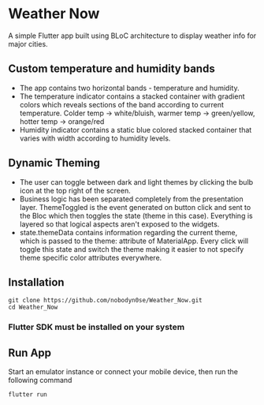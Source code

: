 # Weather Now

A simple Flutter app built using BLoC architecture to display weather info for major cities.

## Custom temperature and humidity bands

- The app contains two horizontal bands - temperature and humidity. 
- The temperature indicator contains a stacked container with gradient colors which reveals sections of the band according to current temperature. Colder temp -> white/bluish, warmer temp -> green/yellow, hotter temp -> orange/red
- Humidity indicator contains a static blue colored stacked container that varies with width according to humidity levels.

## Dynamic Theming

- The user can toggle between dark and light themes by clicking the bulb icon at the top right of the screen.
- Business logic has been separated completely from the presentation layer. ThemeToggled is the event generated on button click and sent to the Bloc which then toggles the state (theme in this case). Everything is layered so that logical aspects aren't exposed to the widgets. 
- state.themeData contains information regarding the current theme, which is passed to the theme: attribute of MaterialApp. Every click will toggle this state and switch the theme making it easier to not specify theme specific color attributes everywhere.

## Installation
```
git clone https://github.com/nobodyn0se/Weather_Now.git
cd Weather_Now
```

### Flutter SDK must be installed on your system

## Run App
Start an emulator instance or connect your mobile device, then run the following command
```
flutter run
```
